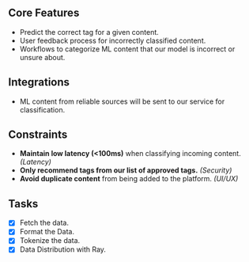 ## Core Features

- Predict the correct tag for a given content.
- User feedback process for incorrectly classified content.
- Workflows to categorize ML content that our model is incorrect or unsure about.

## Integrations

- ML content from reliable sources will be sent to our service for classification.

## Constraints

- **Maintain low latency (<100ms)** when classifying incoming content. _(Latency)_
- **Only recommend tags from our list of approved tags.** _(Security)_
- **Avoid duplicate content** from being added to the platform. _(UI/UX)_

## Tasks

- [x] Fetch the data.
- [x] Format the Data.
- [x] Tokenize the data.
- [x] Data Distribution with Ray.
